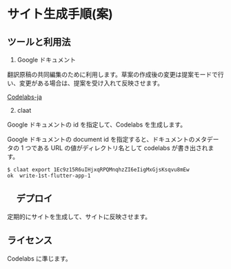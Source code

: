 # サイト生成手順(案)


## ツールと利用法

1. Google ドキュメント

翻訳原稿の共同編集のために利用します。草案の作成後の変更は提案モードで行い、変更がある場合は、提案を受け入れて反映させます。

[Codelabs-ja](https://drive.google.com/drive/folders/1eVsf8mqg8Figsg2xSseqPHfPq6EgiS0z?usp=sharing)

2. claat 

Google ドキュメントの id を指定して、Codelabs を生成します。

Google ドキュメントの document id を指定すると、ドキュメントのメタデータの 1 つである URL の値がディレクトリ名として codelabs が書き出されます。

```
$ claat export 1Ec9z15R6uIHjxqRPQMnqhzZI6eIigMxGjsKsqvu8mEw
ok	write-1st-flutter-app-1
```

## 　デプロイ

定期的にサイトを生成して、サイトに反映させます。

## ライセンス

Codelabs に準じます。
